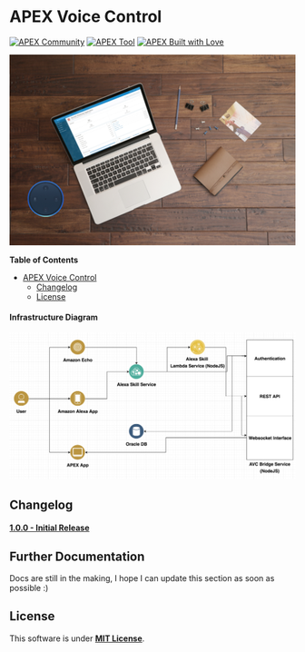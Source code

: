 # APEX Voice Control

[![APEX Community](https://cdn.rawgit.com/Dani3lSun/apex-github-badges/78c5adbe/badges/apex-community-badge.svg)](https://github.com/Dani3lSun/apex-github-badges) [![APEX Tool](https://cdn.rawgit.com/Dani3lSun/apex-github-badges/b7e95341/badges/apex-tool-badge.svg)](<LINK>)
[![APEX Built with Love](https://cdn.rawgit.com/Dani3lSun/apex-github-badges/7919f913/badges/apex-love-badge.svg)](https://github.com/Dani3lSun/apex-github-badges)

![logo](/docs/img/banner-logo.png)

**Table of Contents**

- [APEX Voice Control](#apex-voice-control)
  - [Changelog](#changelog)
  - [License](#license)


#### Infrastructure Diagram
![](/docs/img/infrastructure-diagram.png)


## Changelog

#### [1.0.0 - Initial Release](https://github.com/Dani3lSun/apex-voice-control/releases/tag/v1.0.0)


## Further Documentation

Docs are still in the making, I hope I can update this section as soon as possible :)


## License

This software is under [**MIT License**](https://github.com/Dani3lSun/apex-voice-control/blob/master/LICENSE).
